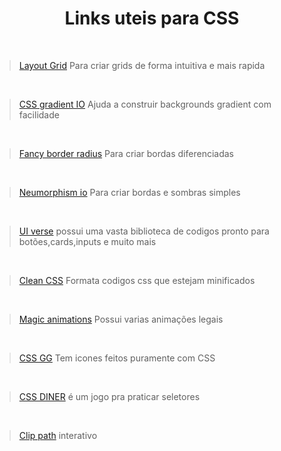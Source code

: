 <h1 align="center"> Links uteis para CSS </h1>
</br>

>[Layout Grid](https://grid.layoutit.com/) Para criar grids de forma intuitiva e mais rapida

</br>

>[CSS gradient IO](https://cssgradient.io/) Ajuda a construir backgrounds gradient com facilidade

</br>

>[Fancy border radius](https://9elements.github.io/fancy-border-radius/) Para criar bordas diferenciadas

</br>

>[Neumorphism io](https://neumorphism.io/#e0e0e0) Para criar bordas e sombras simples

</br>

>[UI verse](https://uiverse.io/all) possui uma vasta biblioteca de codigos pronto para botões,cards,inputs e muito mais

</br>

>[Clean CSS](https://www.cleancss.com/css-beautify/) Formata codigos css que estejam minificados

</br>

>[Magic animations](https://www.minimamente.com/project/magic/) Possui varias animações legais
>
</br>

>[CSS GG](https://css.gg/app) Tem icones feitos puramente com CSS

</br>

>[CSS DINER](https://flukeout.github.io/#) é um jogo pra praticar seletores

</br>

>[Clip path](https://bennettfeely.com/clippy/) interativo

</br>
